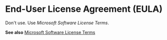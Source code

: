 # End-User License Agreement (EULA)

Don't use. Use *Microsoft Software License Terms*.

**See also**  [Microsoft Software License Terms](~/a-z-word-list-term-collections/m/software-license-terms.md)
